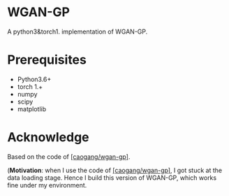 # WGAN-GP
A python3&torch1. implementation of WGAN-GP.

# Prerequisites
- Python3.6+
- torch 1.+
- numpy
- scipy
- matplotlib

# Acknowledge 
Based on the code of [[caogang/wgan-gp]](https://github.com/search?q=WGAN-GP).

(**Motivation**: when I use the code of [[caogang/wgan-gp]](https://github.com/search?q=WGAN-GP), I got stuck at the data loading stage. Hence I build this version of WGAN-GP, which works fine under my environment.
